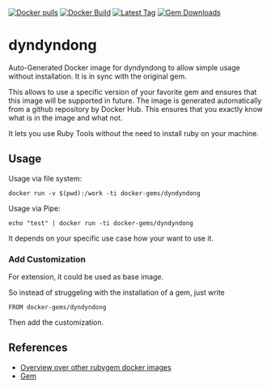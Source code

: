 [![Docker pulls](https://img.shields.io/docker/pulls/rubygem/dyndyndong.svg)](https://hub.docker.com/r/rubygem/dyndyndong/)
[![Docker Build](https://img.shields.io/docker/automated/rubygem/dyndyndong.svg)](https://hub.docker.com/r/rubygem/dyndyndong/)
[![Latest Tag](https://img.shields.io/github/tag/docker-rubygem/dyndyndong.svg)](https://hub.docker.com/r/rubygem/dyndyndong/)
[![Gem Downloads](https://img.shields.io/gem/dt/dyndyndong.svg)](https://rubygems.org/gems/dyndyndong/)
# dyndyndong

Auto-Generated Docker image for dyndyndong to allow simple usage without installation.
It is in sync with the original gem.

This allows to use a specific version of your favorite gem and ensures that this image will be supported in future.
The image is generated automatically from a github repository by Docker Hub.
This ensures that you exactly know what is in the image and what not.

It lets you use Ruby Tools without the need to install ruby on your machine.

## Usage

Usage via file system:

`docker run -v $(pwd):/work -ti docker-gems/dyndyndong`

Usage via Pipe:

`echo "test" | docker run -ti docker-gems/dyndyndong`

It depends on your specific use case how your want to use it.

### Add Customization

For extension, it could be used as base image.

So instead of struggeling with the installation of a gem, just write

`FROM docker-gems/dyndyndong`

Then add the customization.

## References

 - [Overview over other rubygem docker images](https://github.com/thinkbot/docker-rubygem)
 - [Gem](https://rubygems.org/gems/dyndyndong/)
